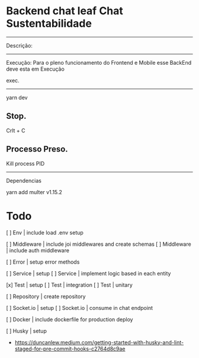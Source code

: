 # Backend chat leaf Chat Sustentabilidade

-----------------------------------------------------------------------------
Descrição: 

-----------------------------------------------------------------------------
Execução: Para o pleno funcionamento do Frontend e Mobile esse BackEnd
deve esta em Execução

exec.
_______________
yarn dev

Stop.
---------------
Crlt + C

Processo Preso.
-------------------------
Kill process PID 

------------------------------------------
Dependencias 

yarn add multer v1.15.2

# Todo
[ ] Env          | include load .env setup

[ ] Middleware   | include joi middlewares and create schemas
[ ] Middleware   | include auth middleware

[ ] Error        | setup error methods

[ ] Service      | setup
[ ] Service      | implement logic based in each entity

[x] Test         | setup
[ ] Test         | integration
[ ] Test         | unitary

[ ] Repository   | create repository

[ ] Socket.io    | setup
[ ] Socket.io    | consume in chat endpoint

[ ] Docker       | include dockerfile for production deploy

[ ] Husky       | setup
- https://duncanlew.medium.com/getting-started-with-husky-and-lint-staged-for-pre-commit-hooks-c2764d8c9ae
